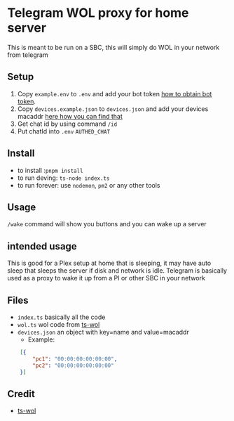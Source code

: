 # Telegram WOL proxy for home server

This is meant to be run on a SBC, this will simply do WOL in your network from telegram

## Setup

1. Copy `example.env` to `.env` and add your bot token [how to obtain bot token](https://core.telegram.org/bots/tutorial).
2. Copy `devices.example.json` to `devices.json` and add your devices macaddr [here how you can find that](https://itssc.rpi.edu/hc/en-us/articles/360001995831-How-to-find-your-MAC-Address-for-MacOS-Linux-Windows)
3. Get chat id by using command `/id`
4. Put chatId into `.env` `AUTHED_CHAT`

## Install

 - to install :`pnpm install`
 - to run deving: `ts-node index.ts`
 - to run forever: use `nodemon`, `pm2` or any other tools
 


## Usage

`/wake` command will show you buttons and you can wake up a server

## intended usage

This is good for a Plex setup at home that is sleeping, it may have auto sleep that sleeps the server if disk and network is idle. Telegram is basically used as a proxy to wake it up from a PI or other SBC in your network

## Files

- `index.ts` basically all the code
- `wol.ts` wol code from [ts-wol](https://www.npmjs.com/package/ts-wol)
- `devices.json` an object with key=name and value=macaddr
    - Example: 
```JSON
    [{
        "pc1": "00:00:00:00:00:00",
        "pc2": "00:00:00:00:00:00"
    }]
```

## Credit

- [ts-wol](https://www.npmjs.com/package/ts-wol)